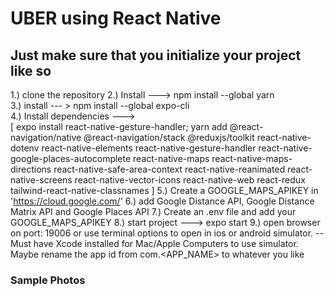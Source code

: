 # UBER using React Native

## Just make sure that you initialize your project like so

1.) clone the repository
2.) Install ---> npm install --global yarn  
3.) install --- > npm install --global expo-cli  
4.) Install dependencies --->  
[
    expo install react-native-gesture-handler;
    yarn add  @react-navigation/native @react-navigation/stack @reduxjs/toolkit react-native-dotenv react-native-elements react-native-gesture-handler react-native-google-places-autocomplete react-native-maps react-native-maps-directions react-native-safe-area-context react-native-reanimated react-native-screens react-native-vector-icons react-native-web react-redux tailwind-react-native-classnames
]
5.) Create a GOOGLE_MAPS_APIKEY in 'https://cloud.google.com/'
6.) add Google Distance API, Google Distance Matrix API and Google Places API
7.) Create an .env file and add your GOOGLE_MAPS_APIKEY
8.) start project ---> expo start
9.) open browser on port: 19006 or use terminal options to open in ios or android simulator.
    -- Must have Xcode installed for Mac/Apple Computers to use simulator.
 Maybe rename the app id from com.<APP_NAME> to whatever you like

### Sample Photos